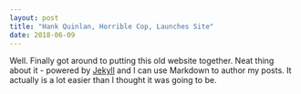 ```yaml
---
layout: post
title: "Hank Quinlan, Horrible Cop, Launches Site"
date: 2018-06-09
---
```


Well. Finally got around to putting this old website together. Neat thing about it - powered by [Jekyll](http://jekyllrb.com) and I can use Markdown to author my posts. It actually is a lot easier than I thought it was going to be.
